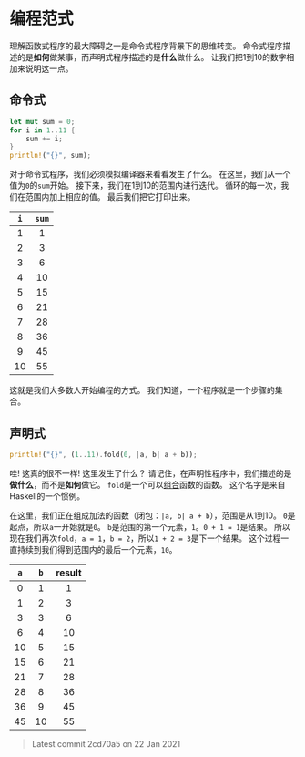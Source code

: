 # 编程范式

理解函数式程序的最大障碍之一是命令式程序背景下的思维转变。
命令式程序描述的是**如何**做某事，而声明式程序描述的是**什么**做什么。
让我们把1到10的数字相加来说明这一点。

## 命令式

```rust
let mut sum = 0;
for i in 1..11 {
    sum += i;
}
println!("{}", sum);
```

对于命令式程序，我们必须模拟编译器来看看发生了什么。
在这里，我们从一个值为`0`的`sum`开始。
接下来，我们在1到10的范围内进行迭代。
循环的每一次，我们在范围内加上相应的值。
最后我们把它打印出来。

| `i` | `sum` |
|:---:|:-----:|
|   1 |     1 |
|   2 |     3 |
|   3 |     6 |
|   4 |    10 |
|   5 |    15 |
|   6 |    21 |
|   7 |    28 |
|   8 |    36 |
|   9 |    45 |
|  10 |    55 |

这就是我们大多数人开始编程的方式。
我们知道，一个程序就是一个步骤的集合。

## 声明式

```rust
println!("{}", (1..11).fold(0, |a, b| a + b));
```

哇! 这真的很不一样! 这里发生了什么？
请记住，在声明性程序中，我们描述的是**做什么**，而不是**如何**做它。
`fold`是一个可以[组合](https://en.wikipedia.org/wiki/Function_composition)函数的函数。
这个名字是来自Haskell的一个惯例。

在这里，我们正在组成加法的函数（闭包：`|a, b| a + b`），范围是从1到10。
`0`是起点，所以`a`一开始就是`0`。
`b`是范围的第一个元素，`1`。`0 + 1 = 1`是结果。
所以现在我们再次`fold`，`a = 1`，`b = 2`，所以`1 + 2 = 3`是下一个结果。
这个过程一直持续到我们得到范围内的最后一个元素，`10`。

| `a` | `b` | result |
|:---:|:---:|:------:|
|   0 |   1 |      1 |
|   1 |   2 |      3 |
|   3 |   3 |      6 |
|   6 |   4 |     10 |
|  10 |   5 |     15 |
|  15 |   6 |     21 |
|  21 |   7 |     28 |
|  28 |   8 |     36 |
|  36 |   9 |     45 |
|  45 |  10 |     55 |

> Latest commit 2cd70a5 on 22 Jan 2021